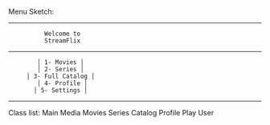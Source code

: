 Menu Sketch:

---------------------------------------
              Welcome to
              StreamFlix
---------------------------------------
            │ 1- Movies │
            │ 2- Series │
         │ 3- Full Catalog │
            │ 4- Profile │
           │ 5- Settings │
----------------------------------------

Class list:
Main
Media
Movies
Series
Catalog
Profile
Play
User
